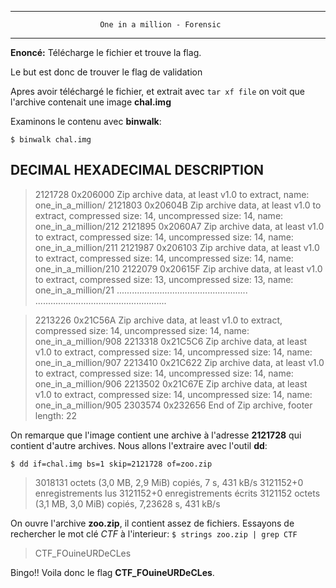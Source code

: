 ﻿* * * * *
                        One in a million - Forensic                
* * * * *

**Enoncé:** Télécharge le fichier et trouve la flag.

Le but est donc de trouver le flag de validation

Apres avoir téléchargé le fichier, et extrait avec `tar xf file` on voit que l'archive contenait une image **chal.img**

Examinons le contenu avec **binwalk**:

`$ binwalk chal.img`


DECIMAL       HEXADECIMAL     DESCRIPTION
--------------------------------------------------------------------------------
> 2121728       0x206000        Zip archive data, at least v1.0 to extract, name: one_in_a_million/
2121803       0x20604B        Zip archive data, at least v1.0 to extract, compressed size: 14, uncompressed size: 14, name: one_in_a_million/212
2121895       0x2060A7        Zip archive data, at least v1.0 to extract, compressed size: 14, uncompressed size: 14, name: one_in_a_million/211
2121987       0x206103        Zip archive data, at least v1.0 to extract, compressed size: 14, uncompressed size: 14, name: one_in_a_million/210
2122079       0x20615F        Zip archive data, at least v1.0 to extract, compressed size: 13, uncompressed size: 13, name: one_in_a_million/21
                ....................................................
                ....................................................
                
>2213226       0x21C56A        Zip archive data, at least v1.0 to extract, compressed size: 14, uncompressed size: 14, name: one_in_a_million/908
2213318       0x21C5C6        Zip archive data, at least v1.0 to extract, compressed size: 14, uncompressed size: 14, name: one_in_a_million/907
2213410       0x21C622        Zip archive data, at least v1.0 to extract, compressed size: 14, uncompressed size: 14, name: one_in_a_million/906
2213502       0x21C67E        Zip archive data, at least v1.0 to extract, compressed size: 14, uncompressed size: 14, name: one_in_a_million/905
2303574       0x232656        End of Zip archive, footer length: 22

On remarque que l'image contient une archive à l'adresse **2121728** qui contient d'autre archives. Nous allons l'extraire avec l'outil **dd**:

`$ dd if=chal.img bs=1 skip=2121728 of=zoo.zip`
> 3018131 octets (3,0 MB, 2,9 MiB) copiés, 7 s, 431 kB/s 3121152+0 enregistrements lus 3121152+0 enregistrements écrits 3121152 octets (3,1 MB, 3,0 MiB) copiés, 7,23628 s, 431 kB/s

On ouvre l'archive **zoo.zip**, il contient assez de fichiers. Essayons de rechercher le mot clé *CTF* à l'interieur: 
`$ strings zoo.zip | grep CTF` 
> CTF_FOuineURDeCLes

Bingo!! Voila donc le flag  **CTF_FOuineURDeCLes**.


